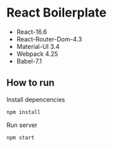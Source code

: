 # React Boilerplate

- React-16.6
- React-Router-Dom-4.3
- Material-UI 3.4
- Webpack 4.25
- Babel-7.1


## How to run
Install depencencies
```shell 
npm install
```
Run server
```shell 
npm start
```

